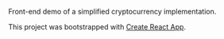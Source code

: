 Front-end demo of a simplified cryptocurrency implementation.

This project was bootstrapped with [Create React App](https://github.com/facebookincubator/create-react-app).
